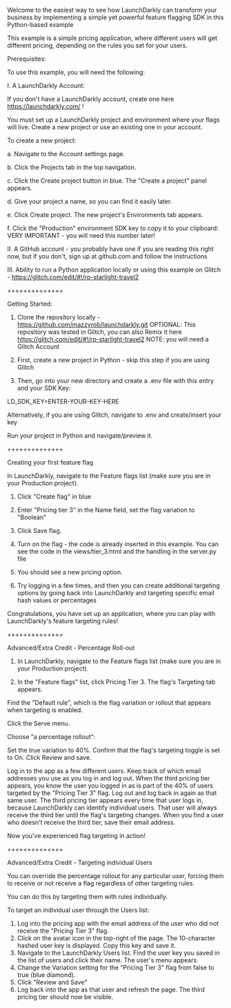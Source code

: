 Welcome to the easiest way to see how LaunchDarkly can transform your business by implementing a simple yet powerful feature flagging SDK in this Python-based example

This example is a simple pricing application, where different users will get different pricing, depending on the rules you set for your users.

Prerequisites:

To use this example, you will need the following:

I. A LaunchDarkly Account:

If you don't have a LaunchDarkly account, create one here https://launchdarkly.com/ !

You must set up a LaunchDarkly project and environment where your flags will live. Create a new project or use an existing one in your account.

To create a new project:

a. Navigate to the Account settings page.

b. Click the Projects tab in the top navigation.

c. Click the Create project button in blue. The "Create a project" panel appears.

d. Give your project a name, so you can find it easily later.

e. Click Create project. The new project's Environments tab appears.

f. Click the "Production" environment SDK key to copy it to your clipboard: VERY IMPORTANT - you will need this number later!

II. A GitHub account  - you probably have one if you are reading this right now, but if you don't, sign up at github.com and follow the instructions

III. Ability to run a Python application locally or using this example on Glitch - https://glitch.com/edit/#!/rp-starlight-travel2



++++++++++++++

Getting Started:

1. Clone the repository locally - https://github.com/mazzyrob/launchdarkly.git
OPTIONAL: This repository was tested in Glitch, you can also Remix it here https://glitch.com/edit/#!/rp-starlight-travel2 NOTE: you will need a Glitch Account

2. First, create a new project in Python - skip this step if you are using Glitch


3. Then, go into your new directory and create a .env file with this entry and your SDK Key:

LD_SDK_KEY=ENTER-YOUR-KEY-HERE

Alternatively, if you are using Glitch, navigate to .env and create/insert your key
  
Run your project in Python and navigate/preview it.
  

++++++++++++++

Creating your first feature flag
  
In LaunchDarkly, navigate to the Feature flags list (make sure you are in your Production project).

1. Click "Create flag" in blue

2. Enter "Pricing tier 3" in the Name field, set the flag variation to "Boolean"
  
3. Click Save flag.

4. Turn on the flag - the code is already inserted in this example.  You can see the code in the views/tier_3.html and the handling in the server.py file
  
5. You should see a new pricing option.  
  
6. Try logging in a few times, and then you can create additional targeting options by going back into LaunchDarkly and targeting specific email hash values or percentages

  
Congratulations, you have set up an application, where you can play with LaunchDarkly's feature targeting rules!

++++++++++++++

Advanced/Extra Credit - Percentage Roll-out

1. In LaunchDarkly, navigate to the Feature flags list (make sure you are in your Production project).

2. In the "Feature flags" list, click Pricing Tier 3. The flag's Targeting tab appears.

Find the "Default rule", which is the flag variation or rollout that appears when targeting is enabled. 

Click the Serve menu.

Choose "a percentage rollout":

Set the true variation to 40%.
Confirm that the flag's targeting toggle is set to On.
Click Review and save.

Log in to the app as a few different users. Keep track of which email addresses you use as you log in and log out.
When the third pricing tier appears, you know the user you logged in as is part of the 40% of users targeted by the "Pricing Tier 3" flag.
Log out and log back in again as that same user. The third pricing tier appears every time that user logs in, because LaunchDarkly can identify individual users. 
That user will always receive the third tier until the flag's targeting changes.
When you find a user who doesn't receive the third tier, save their email address.

Now you've experienced flag targeting in action!


++++++++++++++

Advanced/Extra Credit  - Targeting individual Users

You can override the percentage rollout for any particular user, forcing them to receive or not receive a flag regardless of other targeting rules. 

You can do this by targeting them with rules individually.

To target an individual user through the Users list:

1. Log into the pricing app with the email address of the user who did not receive the "Pricing Tier 3" flag.
2. Click on the avatar icon in the top-right of the page. The 10-character hashed user key is displayed. Copy this key and save it.
3. Navigate to the LaunchDarkly Users list. Find the user key you saved in the list of users and click their name. The user's menu appears.
4. Change the Variation setting for the "Pricing Tier 3" flag from false to true (blue diamond).
5. Click "Review and Save"
6. Log back into the app as that user and refresh the page. The third pricing tier should now be visible.
